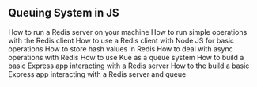 ## Queuing System in JS

How to run a Redis server on your machine
How to run simple operations with the Redis client
How to use a Redis client with Node JS for basic operations
How to store hash values in Redis
How to deal with async operations with Redis
How to use Kue as a queue system
How to build a basic Express app interacting with a Redis server
How to the build a basic Express app interacting with a Redis server and queue
